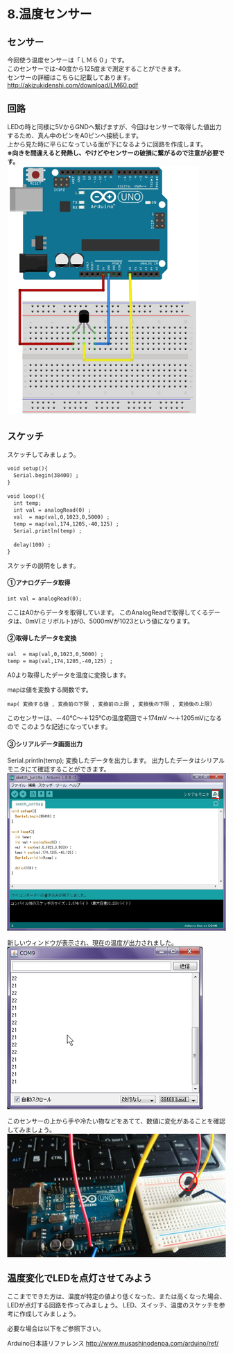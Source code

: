 # 8.温度センサー

## センサー
今回使う温度センサーは「ＬＭ６０」です。
<br>
このセンサーでは-40度から125度まで測定することができます。
<br>
センサーの詳細はこちらに記載してあります。
<br>
http://akizukidenshi.com/download/LM60.pdf

## 回路

LEDの時と同様に5VからGNDへ繋げますが、今回はセンサーで取得した値出力するため、真ん中のピンをA0ピンへ接続します。
<br>
上から見た時に平らになっている面が下になるように回路を作成します。
<br>
**※向きを間違えると発熱し、やけどやセンサーの破損に繋がるので注意が必要です。**
<br>
![](temperature2.jpg)

## スケッチ
スケッチしてみましょう。

```
void setup(){
  Serial.begin(38400) ; 
}

void loop(){
  int temp;
  int val = analogRead(0) ;  
  val  = map(val,0,1023,0,5000) ;    
  temp = map(val,174,1205,-40,125) ; 
  Serial.println(temp) ;           

  delay(100) ;  
}
```

スケッチの説明をします。
<br>
#### ①アナログデータ取得

```
int val = analogRead(0);
```
ここはA0からデータを取得しています。
このAnalogReadで取得してくるデータは、0mV(ミリボルト)が0、5000mVが1023という値になります。

#### ②取得したデータを変換

```
val  = map(val,0,1023,0,5000) ;    
temp = map(val,174,1205,-40,125) ;
```

A0より取得したデータを温度に変換します。

mapは値を変換する関数です。
```
map( 変換する値 , 変換前の下限 , 変換前の上限 , 変換後の下限 , 変換後の上限)
```
このセンサーは、－40℃～＋125℃の温度範囲で＋174mV ～＋1205mVになるので
このような記述になっています。

#### ③シリアルデータ画面出力

Serial.println(temp);
変換したデータを出力します。
出力したデータはシリアルモニタにて確認することができます。
<br>
![](temperature4.jpg)

新しいウィンドウが表示され、現在の温度が出力されました。
<br>
![](temperature5.jpg)

このセンサーの上から手や冷たい物などをあてて、数値に変化があることを確認してみましょう。
<br>
![](temperature6.jpg)

## 温度変化でLEDを点灯させてみよう


ここまでできた方は、温度が特定の値より低くなった、または高くなった場合、LEDが点灯する回路を作ってみましょう。
LED、スイッチ、温度のスケッチを参考に作成してみましょう。


必要な場合は以下をご参照下さい。

Arduino日本語リファレンス
http://www.musashinodenpa.com/arduino/ref/